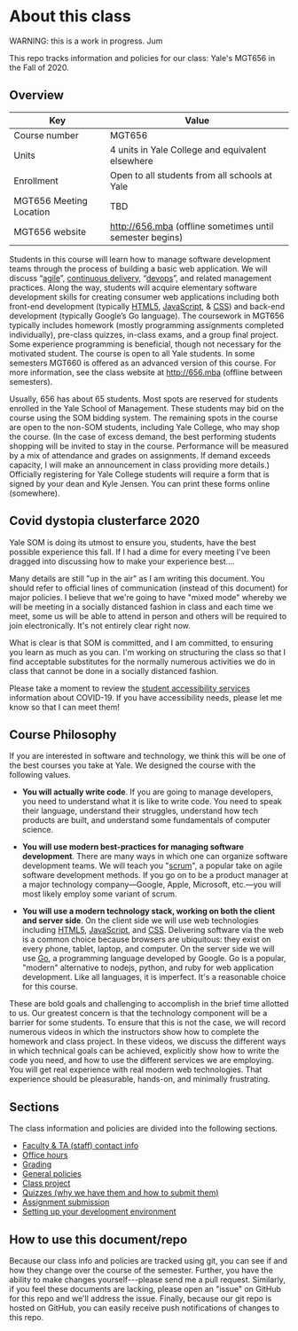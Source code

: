 # About this class

WARNING: this is a work in progress. Jum

This repo tracks information and policies for our
class: Yale's MGT656 in the Fall of 2020.

## Overview

| Key                     | Value                                                                     |
| ----------------------- | ------------------------------------------------------------------------- |
| Course number           | MGT656                                                                    |
| Units                   | 4 units in Yale College and equivalent elsewhere                          |
| Enrollment              | Open to all students from all schools at Yale                             |
| MGT656 Meeting Location | TBD                                                                       |
| MGT656 website          | http://656.mba (offline sometimes until semester begins)                  |


Students in this course will learn how to manage software development teams through the process of building a basic web application. We will discuss “[agile](https://en.wikipedia.org/wiki/Agile_software_development)”, [continuous delivery](https://en.wikipedia.org/wiki/Continuous_delivery), “[devops](https://en.wikipedia.org/wiki/DevOps)”, and related management practices. Along the way, students will acquire elementary software development skills for creating consumer web applications including both front-end development (typically
[HTML5](http://en.wikipedia.org/wiki/HTML5),
[JavaScript](http://en.wikipedia.org/wiki/JavaScript), &
[CSS](http://en.wikipedia.org/wiki/Cascading_Style_Sheets))
and back-end development (typically Google’s Go language). The coursework in MGT656 typically includes homework (mostly programming assignments completed individually), pre-class quizzes, in-class exams, and a group final project. Some experience programming is beneficial, though not necessary for the motivated student. The course is open to all Yale students. In some semesters MGT660 is offered as an advanced version of this course. For more information, see the class website at http://656.mba (offline between semesters).

Usually, 656 has about 65 students. Most spots
are reserved for students enrolled in the Yale School of Management.
These students may bid on the course using the SOM bidding system.
The remaining spots in the course are open to the non-SOM students,
including Yale College, who may shop the course. (In the case of
excess demand, the best performing students shopping will be invited
to stay in the course. Performance will be measured by a mix of
attendance and grades on assignments. If demand exceeds capacity,
I will make an announcement in class providing more details.)
Officially registering for Yale College students will require a
form that is signed by your dean and Kyle Jensen. You can print
these forms online (somewhere).


## <a name="covid"></a>Covid dystopia clusterfarce 2020

Yale SOM is doing its utmost to ensure you, students, have the best
possible experience this fall. If I had a dime for every meeting I've
been dragged into discussing how to make your experience best....

Many details are still "up in the air" as I am writing this document.
You should refer to official lines of communication (instead of
this document) for major policies. I believe that we're going to have
"mixed mode" whereby we will be meeting in a socially distanced fashion
in class and each time we meet, some us will be able to attend in person
and others will be required to join electronically. It's not entirely
clear right now.

What is clear is that SOM is committed, and I am committed, to ensuring
you learn as much as you can. I'm working on structuring the class so
that I find acceptable substitutes for the normally numerous activities
we do in class that cannot be done in a socially distanced fashion.

Please take a moment to review the
[student accessibility services](https://sas.yale.edu/faculty/online-courses-and-covid-19-response) information about COVID-19. If you have accessibility needs, please let me know
so that I can meet them!

## Course Philosophy

If you are interested in software and technology, we think this
will be one of the best courses you take at Yale. We designed
the course with the following values.

- **You will actually write code**. If you are going to manage developers,
  you need to understand what it is like to write code. You need to
  speak their language, understand their struggles, understand how tech
  products are built, and understand some fundamentals of computer science.

- **You will use modern best-practices for managing software development**.
  There are many ways in which one can organize
  software development teams. We will teach you
  "[scrum](http://en.wikipedia.org/wiki/Scrum_%28software_development%29)",
  a popular
  take on agile software development methods. If you go on to be a
  product manager at a major technology company&mdash;Google, Apple,
  Microsoft, etc.&mdash;you will most likely employ some variant of scrum.

- **You will use a modern technology stack, working on both the client
  and server side**.
  On the client side we will use web technologies
  including [HTML5](http://en.wikipedia.org/wiki/HTML5),
  [JavaScript](http://en.wikipedia.org/wiki/JavaScript), and
  [CSS](http://en.wikipedia.org/wiki/Cascading_Style_Sheets). Delivering software via the
  web is a common choice because browsers are ubiquitous: they exist
  on every phone, tablet, laptop, and computer. On the server side we
  will use [Go](https://golang.org/), a programming language developed
  by Google. Go is a popular, "modern" alternative to
  nodejs, python, and ruby for web application development. Like all
  languages, it is imperfect. It's a reasonable choice for this course.

These are bold goals and challenging to accomplish in the brief time
allotted to us. Our greatest concern is that the technology component
will be a barrier for some students. To ensure that this is not the
case, we will record numerous videos in which the instructors show how
to complete the homework and class project.
In these videos, we discuss the
different ways in which technical goals can be achieved, explicitly
show how to write the code you need, and how to use the different
services we are employing. You will get real experience
with real modern web technologies. That experience should be
pleasurable, hands-on, and minimally frustrating.

## Sections

The class information and policies are divided into the
following sections.

- [Faculty & TA (staff) contact info](staff-contact.md)
- [Office hours](office-hours.md)
- [Grading](grading.md)
- [General policies](general-policies.md)
- [Class project](class-project.md)
- [Quizzes (why we have them and how to submit them)](quizzes.md)
- [Assignment submission](assignments.md)
- [Setting up your development environment](dev-environment.md)

## How to use this document/repo

Because our class info and policies are tracked using
git, you can see if and how they change over the course
of the semester. Further, you have the ability to make
changes yourself---please send me a pull request. Similarly,
if you feel these documents are lacking, please open an
"issue" on GitHub for this repo and we'll address the
issue. Finally, because our git repo is hosted on GitHub, you
can easily receive push notifications of changes to this repo.
